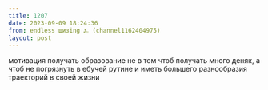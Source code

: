 ```yaml
---
title: 1207
date: 2023-09-09 18:24:36
from: endless шизing ⍼ (channel1162404975)
layout: post
---
```


мотивация получать образование не в том чтоб получать много деняк, а чтоб не погрязнуть в ебучей рутине и иметь большего разнообразия траекторий в своей жизни
